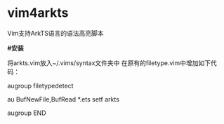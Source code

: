 # vim4arkts
Vim支持ArkTS语言的语法高亮脚本

**#安装**

将arkts.vim放入~/.vims/syntax文件夹中
在原有的filetype.vim中增加如下代码：

augroup filetypedetect

au BufNewFile,BufRead *.ets	setf arkts

augroup END

